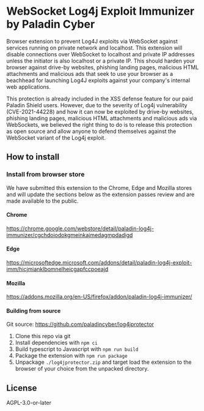 # WebSocket Log4j Exploit Immunizer by Paladin Cyber

Browser extension to prevent Log4J exploits via WebSocket against services running on private network and localhost. This extension will disable connections over WebSocket to localhost and private IP addresses unless the initiator is also localhost or a private IP. This should harden your browser against drive-by websites, phishing landing pages, malicious HTML attachments and malicious ads that seek to use your browser as a beachhead for launching Log4J exploits against your company's internal web applications.

This protection is already included in the XSS defense feature for our paid Paladin Shield users. However, due to the severity of Log4j vulnerability (CVE-2021-44228) and how it can now be exploited by drive-by websites, phishing landing pages, malicious HTML attachments and malicious ads via WebSockets, we believed the right thing to do is to release this protection as open source and allow anyone to defend themselves against the WebSocket variant of the Log4j exploit.

## How to install

### Install from browser store

We have submitted this extension to the Chrome, Edge and Mozilla stores and will update the sections below as the extension passes review and are made available to the public.

#### Chrome

https://chrome.google.com/webstore/detail/paladin-log4j-immunizer/cgchdoiodokgmeinkajmedagmpdadigd

#### Edge

https://microsoftedge.microsoft.com/addons/detail/paladin-log4j-exploit-imm/hicjmianklbomnelheicgapfccpoeajd

#### Mozilla

https://addons.mozilla.org/en-US/firefox/addon/paladin-log4j-immunizer/

#### Building from source

Git source: https://github.com/paladincyber/log4jprotector

1. Clone this repo via git
2. Install dependencies with `npm ci`
3. Build typescript to Javascript with `npm run build`
4. Package the extension with `npm run package`
5. Unpackage `./log4jprotector.zip` and target load the extension to the browser of your choice from the unpacked directory.

## License

AGPL-3.0-or-later
